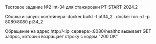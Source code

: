 Тестовое задание №2 Int-34 для стажировки PT-START-2024.2

Сборка и запуск контейнера:
docker build -t pt34_2 .
docker run -d -p 8080:8080 pt34_2

Обращение на адрес http://<ip_сервера>:8080/healthz вызывает GET запрос, который возращает строку с кодом "200 OK"
